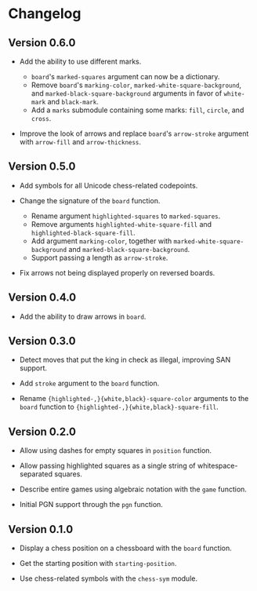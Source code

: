 # Changelog

## Version 0.6.0

- Add the ability to use different marks.
    - `board`'s `marked-squares` argument can now be a dictionary.
    - Remove `board`'s `marking-color`, `marked-white-square-background`, and `marked-black-square-background` arguments in favor of `white-mark` and `black-mark`.
    - Add a `marks` submodule containing some marks: `fill`, `circle`, and `cross`.

- Improve the look of arrows and replace `board`'s `arrow-stroke` argument with `arrow-fill` and `arrow-thickness`.

## Version 0.5.0

- Add symbols for all Unicode chess-related codepoints.

- Change the signature of the `board` function.
    - Rename argument `highlighted-squares` to `marked-squares`.
    - Remove arguments `highlighted-white-square-fill` and `highlighted-black-square-fill`.
    - Add argument `marking-color`, together with `marked-white-square-background` and `marked-black-square-background`.
    - Support passing a length as `arrow-stroke`.

- Fix arrows not being displayed properly on reversed boards.

## Version 0.4.0

- Add the ability to draw arrows in `board`.

## Version 0.3.0

- Detect moves that put the king in check as illegal, improving SAN support.

- Add `stroke` argument to the `board` function.

- Rename `{highlighted-,}{white,black}-square-color` arguments to the `board` function to `{highlighted-,}{white,black}-square-fill`.

## Version 0.2.0

- Allow using dashes for empty squares in `position` function.

- Allow passing highlighted squares as a single string of whitespace-separated squares.

- Describe entire games using algebraic notation with the `game` function.

- Initial PGN support through the `pgn` function.

## Version 0.1.0

- Display a chess position on a chessboard with the `board` function.

- Get the starting position with `starting-position`.

- Use chess-related symbols with the `chess-sym` module.
